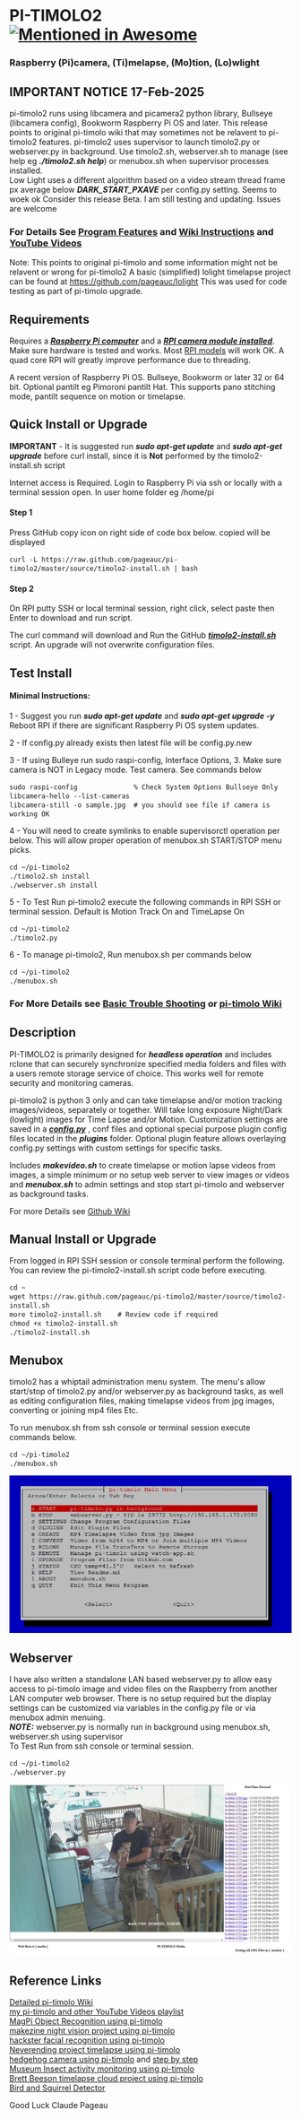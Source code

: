 # PI-TIMOLO2 [![Mentioned in Awesome <INSERT LIST NAME>](https://awesome.re/mentioned-badge.svg)](https://github.com/thibmaek/awesome-raspberry-pi)
### Raspberry (Pi)camera, (Ti)melapse, (Mo)tion, (Lo)wlight 

## IMPORTANT NOTICE 17-Feb-2025

pi-timolo2 runs using libcamera and picamera2 python library, Bullseye (libcamera config), Bookworm Raspberry Pi OS and later.
This release points to original pi-timolo wiki that may sometimes not be relavent to pi-timolo2 features.
pi-timolo2 uses supervisor to launch timolo2.py or webserver.py in background.  Use timolo2.sh, webserver.sh to manage (see help eg ***./timolo2.sh help***)
or menubox.sh when supervisor processes installed.   
Low Light uses a different algorithm based on a video stream thread frame px average below ***DARK_START_PXAVE*** per config.py setting.  Seems to woek ok
Consider this release Beta.  I am still testing and updating.  Issues are welcome

### For Details See [Program Features](https://github.com/pageauc/pi-timolo/wiki/Introduction#program-features) and [Wiki Instructions](https://github.com/pageauc/pi-timolo/wiki) and [YouTube Videos](https://www.youtube.com/playlist?list=PLLXJw_uJtQLa11A4qjVpn2D2T0pgfaSG0)
Note: This points to original pi-timolo and some information might not be relavent or wrong for pi-timolo2
A basic (simplified) lolight timelapse project can be found at https://github.com/pageauc/lolight
This was used for code testing as part of pi-timolo upgrade.

## Requirements
Requires a [***Raspberry Pi computer***](https://www.raspberrypi.org/documentation/setup/) and a 
[***RPI camera module installed***](https://www.raspberrypi.org/documentation/usage/camera/).
Make sure hardware is tested and works. Most [RPI models](https://www.raspberrypi.org/products/) will work OK. 
A quad core RPI will greatly improve performance due to threading. 

A recent version of Raspberry Pi OS. Bullseye, Bookworm or later 32 or 64 bit. Optional pantilt eg Pimoroni pantilt Hat.
This supports pano stitching mode, pantilt sequence on motion or timelapse.
 
## Quick Install or Upgrade
**IMPORTANT** - It is suggested run ***sudo apt-get update*** and ***sudo apt-get upgrade***
before curl install, since it is **Not** performed by the timolo2-install.sh script

Internet access is Required. Login to Raspberry Pi via ssh or locally with a terminal session open. In user home folder eg /home/pi 

#### Step 1
Press GitHub copy icon on right side of code box below. copied will be displayed                

    curl -L https://raw.github.com/pageauc/pi-timolo2/master/source/timolo2-install.sh | bash

#### Step 2
On RPI putty SSH or local terminal session, right click, select paste then Enter to download and run script.  

The curl command will download and Run the GitHub [***timolo2-install.sh***](https://github.com/pageauc/pi-timolo2/blob/main/source/timolo2-install.sh) script. 
An upgrade will not overwrite configuration files.   


## Test Install

#### Minimal Instructions:
1 - Suggest you run ***sudo apt-get update*** and ***sudo apt-get upgrade -y***
    Reboot RPI if there are significant Raspberry Pi OS system updates.

2 - If config.py already exists then latest file will be config.py.new

3 - If using Bulleye run sudo raspi-config, Interface Options, 3. 
    Make sure camera is NOT in Legacy mode. Test camera. See commands below
	
	sudo raspi-config              % Check System Options Bullseye Only
	libcamera-hello --list-cameras 
	libcamera-still -o sample.jpg  # you should see file if camera is working OK

4 - You will need to create symlinks to enable supervisorctl operation per below.
	This will allow proper operation of menubox.sh START/STOP menu picks.

    cd ~/pi-timolo2
    ./timolo2.sh install
    ./webserver.sh install
	
5 - To Test Run pi-timolo2 execute the following commands in RPI SSH
    or terminal session. Default is Motion Track On and TimeLapse On

    cd ~/pi-timolo2
    ./timolo2.py

6 - To manage pi-timolo2, Run menubox.sh per commands below

    cd ~/pi-timolo2
    ./menubox.sh


### For More Details see [Basic Trouble Shooting](https://github.com/pageauc/pi-timolo/wiki/Basic-Trouble-Shooting) or [pi-timolo Wiki](https://github.com/pageauc/pi-timolo/wiki)

## Description
PI-TIMOLO2 is primarily designed for ***headless operation*** and includes rclone that
can securely synchronize specified media folders and files with a users remote storage service of choice. This works well for remote security and monitoring
cameras. 

pi-timolo2 is python 3 only and can take timelapse and/or motion tracking images/videos, separately or together. Will take
long exposure Night/Dark (lowlight) images for Time Lapse and/or Motion. Customization settings are saved in a [***config.py***](https://github.com/pageauc/pi-timolo2/blob/main/source/config.py) ,
conf files and optional special purpose plugin config files located in the ***plugins*** folder. 
Optional plugin feature allows overlaying config.py settings with custom settings for specific tasks.  

Includes ***makevideo.sh*** to create timelapse or motion lapse videos from images, a simple minimum or no setup web server to view images or videos and ***menubox.sh*** 
to admin settings and stop start pi-timolo and webserver as background tasks. 
       
For more Details see [Github Wiki](https://github.com/pageauc/pi-timolo/wiki)   
    
## Manual Install or Upgrade  
From logged in RPI SSH session or console terminal perform the following. You can review
the pi-timolo2-install.sh script code before executing.

    cd ~
    wget https://raw.github.com/pageauc/pi-timolo2/master/source/timolo2-install.sh
    more timolo2-install.sh    # Review code if required
    chmod +x timolo2-install.sh
    ./timolo2-install.sh
    
## Menubox
timolo2 has a whiptail administration menu system. The menu's allow
start/stop of timolo2.py and/or webserver.py as background tasks, as well as
editing configuration files, making timelapse videos from jpg images, converting or joining mp4 files Etc.    

To run menubox.sh from ssh console or terminal session execute commands below.

    cd ~/pi-timolo2
    ./menubox.sh

![menubox main menu](menubox.png)
 
## Webserver
I have also written a standalone LAN based webserver.py to allow easy access to pi-timolo image and video files
on the Raspberry from another LAN computer web browser.  There is no setup required but the display
settings can be customized via variables in the config.py file or via menubox admin menuing.     
***NOTE:*** webserver.py is normally run in background using menubox.sh, webserver.sh using supervisor    
To Test Run from ssh console or terminal session. 
    
    cd ~/pi-timolo2
    ./webserver.py

![webserver browser screen shot](webserver.jpg)


## Reference Links 
[Detailed pi-timolo Wiki](https://github.com/pageauc/pi-timolo/wiki)  
[my pi-timolo and other YouTube Videos playlist](https://www.youtube.com/playlist?list=PLLXJw_uJtQLa11A4qjVpn2D2T0pgfaSG0)    
[MagPi Object Recognition using pi-timolo](https://magpi.raspberrypi.org/articles/wildlife-camera-object-recognition)    
[makezine night vision project using pi-timolo](https://makezine.com/2016/05/26/spy-on-garden-critters-with-raspberry-pi-powered-night-vision/)    
[hackster facial recognition using pi-timolo](https://www.hackster.io/gr1m/raspberry-pi-facial-recognition-16e34e)    
[Neverending project timelapse using pi-timolo](https://www.theneverendingprojectslist.com/raspberrypiprojects/timelapse/)       
[hedgehog camera using pi-timolo](http://www.sconemad.com/blog/hedgeycam/) and [step by step](https://oraclefrontovik.com/2016/08/28/a-step-by-step-guide-to-building-a-raspberry-pi-hedgehog-camera/)    
[Museum Insect activity monitoring using pi-timolo](https://www.vam.ac.uk/blog/caring-for-our-collections/making-a-simple-insect-activity-monitor-using-a-raspberry-pi)    
[Brett Beeson timelapse cloud project using pi-timolo](https://brettbeeson.com.au/timelapse-cloud/)     
[Bird and Squirrel Detector](https://magpi.raspberrypi.org/articles/ml-based-bird-and-squirrel-detector)  
	
Good Luck
Claude Pageau 
